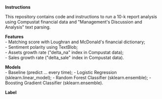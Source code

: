 <p><b>Instructions</b></p>

<p>
This repository contains code and instructions to run a 10-k report analysis using Compustat financial data and "Management's Discussion 
and Analysis" text parsing.
</p>

<p>
<b>Features</b><br>
- Matching score with Loughran and McDonald's financial dictionary;<br>
- Sentiment polarity using TextBlob;<br>
- Assets growth rate ("delta_na" index in Compustat data);<br>
- Sales growth rate ("delta_sale" index in Compustat data).
</p>

<p>
<b>Models</b><br>
- Baseline (predict ... every time);
- Logistic Regression (sklearn.linear_model);
- Random Forest Classifier (sklearn.ensemble);
- Boosting Gradient Classifier (sklearn.ensemble).
</p>

<p>
<b>Label</b>
</p>


